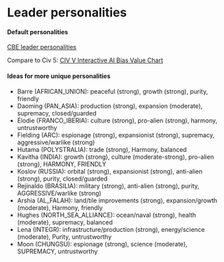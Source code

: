 # Leader personalities

#### Default personalities

[CBE leader personalities](https://docs.google.com/spreadsheets/d/1rKgPRnXtAhYZ5JGsSHxbaAGWie52tFAyWI5JbsF7A8U/edit?gid=473300739#gid=473300739)

Compare to Civ 5: [CIV V Interactive AI Bias Value Chart](http://civdata.com/)

#### Ideas for more unique personalities

- Barre (AFRICAN_UNION): peaceful (strong), growth (strong), purity, friendly
- Daoming (PAN_ASIA): production (strong), expansion (moderate), supremacy, closed/guarded
- Élodie (FRANCO_IBERIA): culture (strong), pro-alien (strong), harmony, untrustworthy
- Fielding (ARC): espionage (strong), expansionist (strong), supremacy, aggressive/warlike (strong)
- Hutama (POLYSTRALIA): trade (strong), Harmony, balanced
- Kavitha (INDIA): growth (strong), culture (moderate-strong), pro-alien (strong), HARMONY, FRIENDLY
- Koslov (RUSSIA): orbital (strong), expansionist (strong), anti-alien (strong), purity, closed/guarded
- Rejinaldo (BRASILIA): military (strong), anti-alien (strong), purity, AGGRESSIVE/warlike (strong)
- Arshia (AL_FALAH): land/tile improvements (strong), expansion/growth (moderate), Harmony, friendly
- Hughes (NORTH_SEA_ALLIANCE): ocean/naval (strong), health (moderate), supremacy, balanced
- Lena (INTEGR): infrastructure/production (strong), energy/science (moderate), Purity, untrustworthy
- Moon (CHUNGSU): espionage (strong), science (moderate), SUPREMACY, untrustworthy
